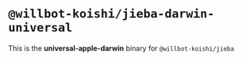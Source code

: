 # `@willbot-koishi/jieba-darwin-universal`

This is the **universal-apple-darwin** binary for `@willbot-koishi/jieba`

